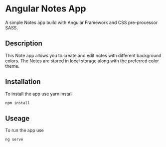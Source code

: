 # Angular Notes App

A simple Notes app build with Angular Framework and CSS pre-processor SASS.

## Description

This Note app allows you to create and edit notes with different background colors. The Notes are stored in local storage along with the preferred color theme.

## Installation

To install the app use yarn install

```bash
npm install
```

## Useage

To run the app use

```bash
ng serve
```
